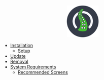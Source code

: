 <p align="center">
    <img width="100" height="100" src="https://github.com/UnchartedBull/OctoDash/raw/main/src/assets/icon/icon.png">
</p>

- [Installation](./Installation)
  - [Setup](./Setup)
- [Update](./Update)
- [Removal](./Removal)
- [System Requirements](./System-Requirements)
  - [Recommended Screens](./Recommended-Screens)
